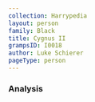 ```yaml
---
collection: Harrypedia
layout: person
family: Black
title: Cygnus II
grampsID: I0018
author: Luke Schierer
pageType: person
---
```


### Analysis
